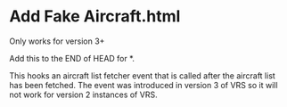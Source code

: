 # Add Fake Aircraft.html
Only works for version 3+

Add this to the END of HEAD for *.

This hooks an aircraft list fetcher event that is called after the aircraft
list has been fetched. The event was introduced in version 3 of VRS so it will
not work for version 2 instances of VRS.
